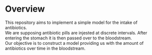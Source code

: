 # Overview   
This repository aims to implement a simple model for the intake of antibiotics.  
We are supposing antibiotic pills are injested at discrete intervals. After entering the stomach
it is then passed over to the bloodstream.   
Our objective is to construct a model providing us with the amount of antibiotics over time in the bloodstream.
